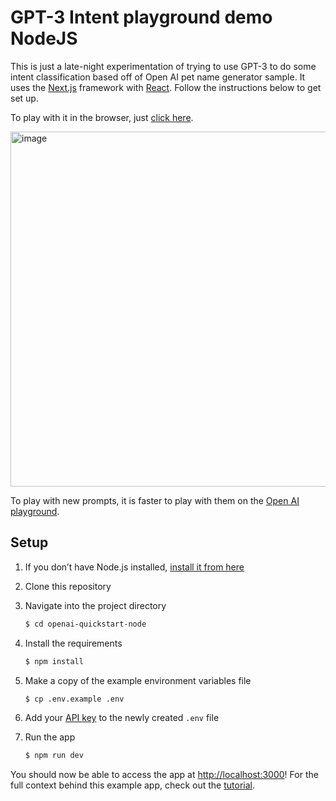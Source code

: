 # GPT-3 Intent playground demo NodeJS

This is just a late-night experimentation of trying to use GPT-3 to do some intent classification based off of Open AI pet name generator sample. It uses the [Next.js](https://nextjs.org/) framework with [React](https://reactjs.org/). Follow the instructions below to get set up.

To play with it in the browser, just [click here](https://6392e0b1a063340008498c67--coruscating-parfait-a09abd.netlify.app/).

<img width="568" alt="image" src="https://user-images.githubusercontent.com/4107912/207128572-0f3567de-407f-4713-8955-33b54d11d0ed.png">

To play with new prompts, it is faster to play with them on the [Open AI playground](https://beta.openai.com/playground).

## Setup

1. If you don’t have Node.js installed, [install it from here](https://nodejs.org/en/)

2. Clone this repository

3. Navigate into the project directory

   ```bash
   $ cd openai-quickstart-node
   ```

4. Install the requirements

   ```bash
   $ npm install
   ```

5. Make a copy of the example environment variables file

   ```bash
   $ cp .env.example .env
   ```

6. Add your [API key](https://beta.openai.com/account/api-keys) to the newly created `.env` file

7. Run the app

   ```bash
   $ npm run dev
   ```

You should now be able to access the app at [http://localhost:3000](http://localhost:3000)! For the full context behind this example app, check out the [tutorial](https://beta.openai.com/docs/quickstart).

